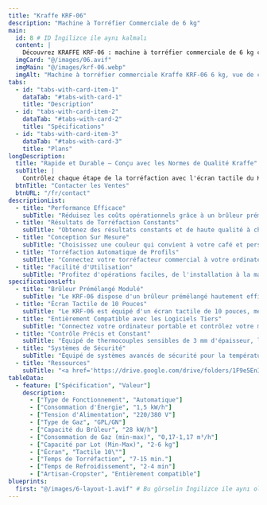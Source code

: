 ```yaml
---
title: "Kraffe KRF-06"
description: "Machine à Torréfier Commerciale de 6 kg"
main:
  id: 8 # ID İngilizce ile aynı kalmalı
  content: |
    Découvrez KRAFFE KRF-06 : machine à torréfier commerciale de 6 kg conçue pour les entreprises de café de spécialité en croissance et la production à petite échelle. Idéale pour les torréfacteurs qui recherchent la précision, l'efficacité énergétique et une qualité constante à chaque lot.
  imgCard: "@/images/06.avif"
  imgMain: "@/images/krf-06.webp"
  imgAlt: "Machine à torréfier commerciale Kraffe KRF-06 6 kg, vue de côté"
tabs:
  - id: "tabs-with-card-item-1"
    dataTab: "#tabs-with-card-1"
    title: "Description"
  - id: "tabs-with-card-item-2"
    dataTab: "#tabs-with-card-2"
    title: "Spécifications"
  - id: "tabs-with-card-item-3"
    dataTab: "#tabs-with-card-3"
    title: "Plans"
longDescription:
  title: "Rapide et Durable – Conçu avec les Normes de Qualité Kraffe"
  subTitle: |
    Contrôlez chaque étape de la torréfaction avec l'écran tactile du KRF-06 et profitez de la torréfaction automatique de profils via des logiciels tiers. Personnalisez la couleur, les détails et les fonctionnalités pour créer le torréfacteur commercial parfait pour votre entreprise.
  btnTitle: "Contacter les Ventes"
  btnURL: "/fr/contact"
descriptionList:
  - title: "Performance Efficace"
    subTitle: "Réduisez les coûts opérationnels grâce à un brûleur prémélangé à haute efficacité et une isolation thermique supérieure, garantissant une perte de chaleur minimale et des économies d'énergie maximales. Profitez de performances de premier ordre sans compromettre l'efficacité."
  - title: "Résultats de Torréfaction Constants"
    subTitle: "Obtenez des résultats constants et de haute qualité à chaque session de torréfaction grâce à un corps bien isolé qui minimise l'influence environnementale et à des commandes variables précises pour une constance parfaite à chaque lot."
  - title: "Conception Sur Mesure"
    subTitle: "Choisissez une couleur qui convient à votre café et personnalisez votre torréfacteur pour qu'il s'adapte parfaitement à votre espace. Ajoutez le logo de votre café sur la machine et participez au processus de conception, le rendant unique."
  - title: "Torréfaction Automatique de Profils"
    subTitle: "Connectez votre torréfacteur commercial à votre ordinateur portable et expérimentez avec des commandes variables précises. Créez et personnalisez des profils de torréfaction en utilisant le logiciel tiers que vous connaissez déjà. Fournissez constamment un café de haute qualité avec un arôme et une saveur riches à vos clients, garantissant que chaque lot respecte vos normes."
  - title: "Facilité d'Utilisation"
    subTitle: "Profitez d'opérations faciles, de l'installation à la maintenance. Les torréfacteurs KRAFFE sont conçus pour une configuration fluide et un entretien simple, vous permettant de vous concentrer sur la perfection de vos torréfactions."
specificationsLeft:
  - title: "Brûleur Prémélangé Modulé"
    subTitle: "Le KRF-06 dispose d'un brûleur prémélangé hautement efficace et précis, vous permettant de maîtriser le transfert de chaleur tout en réduisant la consommation de gaz pour une torréfaction rentable."
  - title: "Écran Tactile de 10 Pouces"
    subTitle: "Le KRF-06 est équipé d'un écran tactile de 10 pouces, mettant le contrôle total à portée de main. Surveillez la température en temps réel, étiquetez les valeurs critiques de torréfaction pour les lots futurs, et suivez le temps de développement et le ROR (Taux d'Augmentation) avec facilité."
  - title: "Entièrement Compatible avec les Logiciels Tiers"
    subTitle: "Connectez votre ordinateur portable et contrôlez votre machine en utilisant votre logiciel de torréfaction préféré. Créez, enregistrez et répétez des profils pour des résultats constants à chaque fois."
  - title: "Contrôle Précis et Constant"
    subTitle: "Équipé de thermocouples sensibles de 3 mm d'épaisseur, le KRF-06 fournit des données de température en temps réel tout au long du processus de torréfaction. Maîtrisez votre torréfaction avec des commandes variables précises et un corps bien isolé qui minimise les effets environnementaux, garantissant des résultats constants."
  - title: "Systèmes de Sécurité"
    subTitle: "Équipé de systèmes avancés de sécurité pour la température et la pression du tambour, le KRF-06 assure une expérience de torréfaction sûre, vous offrant une tranquillité d'esprit tout au long du processus."
  - title: "Ressources"
    subTitle: "<a href='https://drive.google.com/drive/folders/1F9e5EnI17jGkLRrw7HO03CCXrCJqcPnb' target='_blank' rel='noopener noreferrer' class='text-orange-500 hover:text-orange-600 dark:text-orange-400 dark:hover:text-orange-300 hover:underline'>Télécharger les Manuels Utilisateur et Catalogues</a>"
tableData:
  - feature: ["Spécification", "Valeur"]
    description:
      - ["Type de Fonctionnement", "Automatique"]
      - ["Consommation d'Énergie", "1,5 kW/h"]
      - ["Tension d'Alimentation", "220/380 V"]
      - ["Type de Gaz", "GPL/GN"]
      - ["Capacité du Brûleur", "28 kW/h"]
      - ["Consommation de Gaz (min-max)", "0,17-1,17 m³/h"]
      - ["Capacité par Lot (Min-Max)", "2-6 kg"]
      - ["Écran", "Tactile 10\""]
      - ["Temps de Torréfaction", "7-15 min."]
      - ["Temps de Refroidissement", "2-4 min"]
      - ["Artisan-Cropster", "Entièrement compatible"]
blueprints:
  first: "@/images/6-layout-1.avif" # Bu görselin İngilizce ile aynı olduğunu varsayıyorum
---
```

